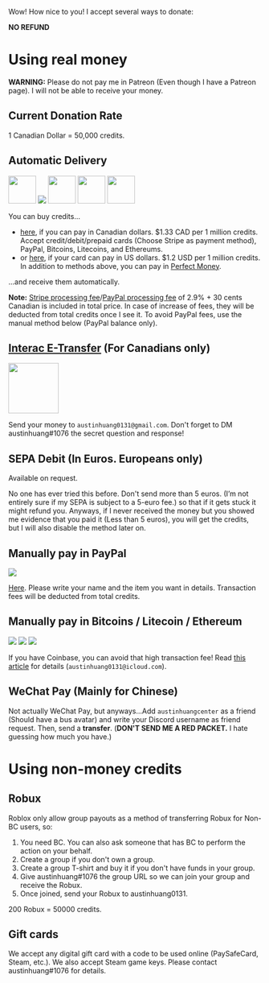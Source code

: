 Wow! How nice to you! I accept several ways to donate:

**NO REFUND**

# Using real money
**WARNING:** Please do not pay me in Patreon (Even though I have a Patreon page). I will not be able to receive your money.

## Current Donation Rate
1 Canadian Dollar = 50,000 credits.

## Automatic Delivery

<img src="https://stripe.com/img/about/logos/badge/big.svg" height="55"> ![](https://www.paypalobjects.com/webstatic/mktg/logo/bdg_now_accepting_pp_2line_w.png) <img src="https://raw.githubusercontent.com/cjdowner/cryptocurrency-icons/master/128/color/bitcoin.png" width="55"/> <img src="https://raw.githubusercontent.com/cjdowner/cryptocurrency-icons/master/128/color/ether.png" width="55"/> <img src="https://raw.githubusercontent.com/cjdowner/cryptocurrency-icons/master/128/color/litecoin.png" width="55"/>

You can buy credits...

* [here](https://selly.gg/p/a600107c), if you can pay in Canadian dollars. $1.33 CAD per 1 million credits. Accept credit/debit/prepaid cards (Choose Stripe as payment method), PayPal, Bitcoins, Litecoins, and Ethereums.
* or [here](https://selly.gg/p/e14c86fc), if your card can pay in US dollars. $1.2 USD per 1 million credits. In addition to methods above, you can pay in [Perfect Money](http://perfectmoney.is).

...and receive them automatically.

**Note:** [Stripe processing fee](https://stripe.com/ca/pricing)/[PayPal processing fee](https://www.paypal.com/ca/webapps/mpp/paypal-fees) of 2.9% + 30 cents Canadian is included in total price. In case of increase of fees, they will be deducted from total credits once I see it. To avoid PayPal fees, use the manual method below (PayPal balance only).

## [Interac E-Transfer](http://interac.ca/en/interac-e-transfer-consumer.html) (For Canadians only)
<img src="http://www.rbcroyalbank.com/products/deposits/_assets-custom/images/interac-email-transfer-logo.png" width="100"/>

Send your money to `austinhuang0131@gmail.com`. Don't forget to DM austinhuang#1076 the secret question and response!

## SEPA Debit (In Euros. Europeans only)
Available on request.

No one has ever tried this before. Don't send more than 5 euros. (I’m not entirely sure if my SEPA is subject to a 5-euro fee.) so that if it gets stuck it might refund you. Anyways, if I never received the money but you showed me evidence that you paid it (Less than 5 euros), you will get the credits, but I will also disable the method later on.

## Manually pay in PayPal
![](https://www.paypalobjects.com/webstatic/mktg/logo/bdg_now_accepting_pp_2line_w.png)

[Here](http://paypal.me/discordtel). Please write your name and the item you want in details. Transaction fees will be deducted from total credits.

## Manually pay in Bitcoins / Litecoin / Ethereum
![](https://raw.githubusercontent.com/cjdowner/cryptocurrency-icons/master/32/color/bitcoin%402x.png) ![](https://raw.githubusercontent.com/cjdowner/cryptocurrency-icons/master/32/color/ether%402x.png) ![](https://raw.githubusercontent.com/cjdowner/cryptocurrency-icons/master/32/color/litecoin%402x.png)

If you have Coinbase, you can avoid that high transaction fee! Read [this article](https://support.coinbase.com/customer/portal/articles/971437) for details (`austinhuang0131@icloud.com`).

## WeChat Pay (Mainly for Chinese)
Not actually WeChat Pay, but anyways...Add `austinhuangcenter` as a friend (Should have a bus avatar) and write your Discord username as friend request. Then, send a **transfer**. (**DON'T SEND ME A RED PACKET.** I hate guessing how much you have.)

# Using non-money credits

## Robux
Roblox only allow group payouts as a method of transferring Robux for Non-BC users, so:

1. You need BC. You can also ask someone that has BC to perform the action on your behalf.
2. Create a group if you don't own a group.
3. Create a group T-shirt and buy it if you don't have funds in your group.
4. Give austinhuang#1076 the group URL so we can join your group and receive the Robux.
5. Once joined, send your Robux to austinhuang0131.

200 Robux = 50000 credits.

## Gift cards
We accept any digital gift card with a code to be used online (PaySafeCard, Steam, etc.). We also accept Steam game keys. Please contact austinhuang#1076 for details.
